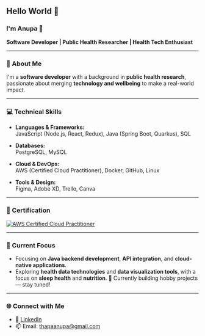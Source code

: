 ## Hello World 👋 

### I'm Anupa 🦋
**Software Developer | Public Health Researcher | Health Tech Enthusiast** 

---

### 🌱 About Me
I'm a **software developer** with a background in **public health research**, passionate about merging **technology and wellbeing** to make a real-world impact.

---

### 💻 Technical Skills

- **Languages & Frameworks:**  
  JavaScript (Node.js, React, Redux), Java (Spring Boot, Quarkus), SQL  

- **Databases:**  
  PostgreSQL, MySQL  

- **Cloud & DevOps:**  
  AWS (Certified Cloud Practitioner), Docker, GitHub, Linux  

- **Tools & Design:**  
  Figma, Adobe XD, Trello, Canva  

---

### 🏅 Certification  
[![AWS Certified Cloud Practitioner](https://images.credly.com/size/340x340/images/746b88c0-370c-4205-8470-3a5b8dc9e7f3/image.png)](https://www.credly.com/badges/ef27a473-6577-44c2-ba7a-b550367a54b4/public_url)

---

### 🚀 Current Focus

- Focusing on **Java backend development**, **API integration**, and **cloud-native applications**. 
- Exploring **health data technologies** and **data visualization tools**, with a focus on **sleep health** and **nutrition**.
📌 Currently building hobby projects — stay tuned!

---

### 🌐 Connect with Me

- 💼 [LinkedIn](https://www.linkedin.com/in/anupathapa/)  
- 📫 Email: thapaanupa@gmail.com  
